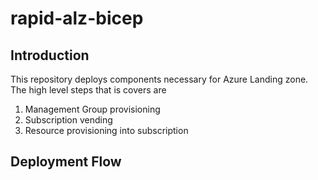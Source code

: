 # rapid-alz-bicep

## Introduction

This repository deploys components necessary for Azure Landing zone. The high level steps that is covers are
1. Management Group provisioning
2. Subscription vending
3. Resource provisioning into subscription

## Deployment Flow

